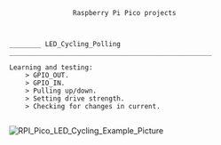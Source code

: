 ```



				Raspberry Pi Pico projects



________ LED_Cycling_Polling ___________________________________________________

Learning and testing:
	> GPIO_OUT.
	> GPIO_IN.
	> Pulling up/down.
	> Setting drive strength.
	> Checking for changes in current.


```
![RPI_Pico_LED_Cycling_Example_Picture](/LED_Cycling_Polling/RPI_Pico_LED_Cycling_Example_Picture.png "RPI_Pico_LED_Cycling_Example_Picture")
